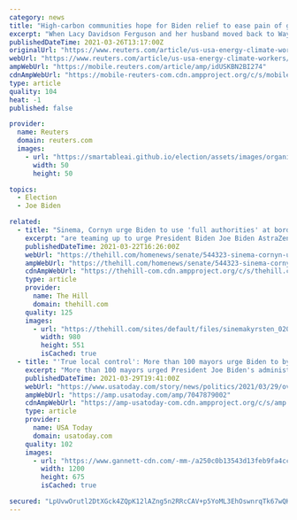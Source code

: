```yaml
---
category: news
title: "High-carbon communities hope for Biden relief to ease pain of green shift"
excerpt: "When Lacy Davidson Ferguson and her husband moved back to Wayne County in rural West Virginia to start a family about five years ago, they ran smack into an economic catastrophe."
publishedDateTime: 2021-03-26T13:17:00Z
originalUrl: "https://www.reuters.com/article/us-usa-energy-climate-workers/high-carbon-communities-hope-for-biden-relief-to-ease-pain-of-green-shift-idUSKBN2BI274"
webUrl: "https://www.reuters.com/article/us-usa-energy-climate-workers/high-carbon-communities-hope-for-biden-relief-to-ease-pain-of-green-shift-idUSKBN2BI274"
ampWebUrl: "https://mobile.reuters.com/article/amp/idUSKBN2BI274"
cdnAmpWebUrl: "https://mobile-reuters-com.cdn.ampproject.org/c/s/mobile.reuters.com/article/amp/idUSKBN2BI274"
type: article
quality: 104
heat: -1
published: false

provider:
  name: Reuters
  domain: reuters.com
  images:
    - url: "https://smartableai.github.io/election/assets/images/organizations/reuters.com-50x50.jpg"
      width: 50
      height: 50

topics:
  - Election
  - Joe Biden

related:
  - title: "Sinema, Cornyn urge Biden to use 'full authorities' at border"
    excerpt: "are teaming up to urge President Biden Joe Biden AstraZeneca says COVID-19 vaccine found 79 percent effective in US trial with no safety concerns The Hill's Morning Report - Biden: Back to the ..."
    publishedDateTime: 2021-03-22T16:26:00Z
    webUrl: "https://thehill.com/homenews/senate/544323-sinema-cornyn-urge-biden-to-use-full-authorities-at-border"
    ampWebUrl: "https://thehill.com/homenews/senate/544323-sinema-cornyn-urge-biden-to-use-full-authorities-at-border?amp"
    cdnAmpWebUrl: "https://thehill-com.cdn.ampproject.org/c/s/thehill.com/homenews/senate/544323-sinema-cornyn-urge-biden-to-use-full-authorities-at-border?amp"
    type: article
    provider:
      name: The Hill
      domain: thehill.com
    quality: 125
    images:
      - url: "https://thehill.com/sites/default/files/sinemakyrsten_020420gn_lead.jpg"
        width: 980
        height: 551
        isCached: true
  - title: "'True local control': More than 100 mayors urge Biden to bypass states, provide COVID-19 vaccines directly to cities"
    excerpt: "More than 100 mayors urged President Joe Biden's administration Monday to start sending COVID-19 vaccines directly to cities, bypassing states that have controlled"
    publishedDateTime: 2021-03-29T19:41:00Z
    webUrl: "https://www.usatoday.com/story/news/politics/2021/03/29/over-100-mayors-ask-biden-give-covid-19-vaccines-directly-cities/7047879002/"
    ampWebUrl: "https://amp.usatoday.com/amp/7047879002"
    cdnAmpWebUrl: "https://amp-usatoday-com.cdn.ampproject.org/c/s/amp.usatoday.com/amp/7047879002"
    type: article
    provider:
      name: USA Today
      domain: usatoday.com
    quality: 102
    images:
      - url: "https://www.gannett-cdn.com/-mm-/a250c0b13543d13feb9fa4cc1fd9381208ddf4bf/c=0-62-3000-1750/local/-/media/2021/03/29/NewBern/gda-covid-19-state-2021-03-29-nc-nsuj.jpg?auto=webp&format=pjpg&width=1200"
        width: 1200
        height: 675
        isCached: true

secured: "LpUvwOrutl2DtXGck4ZQpK12lAZng5n2RRcCAV+p5YoML3EhOswnrqTk67wQKrEHQSaHBr5N6m5X9Ef1UIZ1ISXEkR0a2x7oHp6I7XAY/cOWcy69Djn0t1sVjEnWu/+WZY4ya+KE93F1WITQJ+9mFRnszYkD5oLzjL7VSN45aeKrIgtskitMkxVOic8y33f/LxV3Jwa3tuqTktK1qLmNUfNqhxFPeLIEgGsdBZCdPQdljtcNI/XHfF3ztx2LoryPlfxPQ+h61fc9s8NGirZ6Qco/T2mM9mHGdqy+Z6tRpH5AIbFfFV8gN0hRPUV5/6BH0T6X3SxIrfz1+fMfC699Si2VnaxlXie7Lnx3GPT/q5g=;s7CnqeXojPRflgKmwRd6pQ=="
---
```


